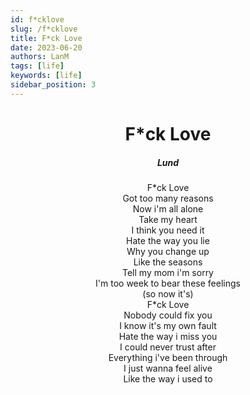```yaml
---
id: f*cklove
slug: /f*cklove
title: F*ck Love
date: 2023-06-20
authors: LanM
tags: [life]
keywords: [life]
sidebar_position: 3
---
```


 <h1 align='center'>F*ck Love</h1>
 <h5 align='center'>Lund</h5>
<center>F*ck Love</center>
<center>Got too many reasons</center>
<center>Now i'm all alone</center>
<center>Take my heart</center>
<center>I think you need it</center>
<center>Hate the way you lie</center>
<center>Why you change up</center>
<center>Like the seasons</center>
<center>Tell my mom i'm sorry</center>
<center>I'm too week to bear these feelings</center>
<center>(so now it's)</center>
<center>F*ck Love</center>
<center>Nobody could fix you</center>
<center>I know it's my own fault</center>
<center>Hate the way i miss you</center>
<center>I could never trust after</center>
<center>Everything i've been through</center>
<center>I just wanna feel alive</center>
<center>Like the way i used to</center>
